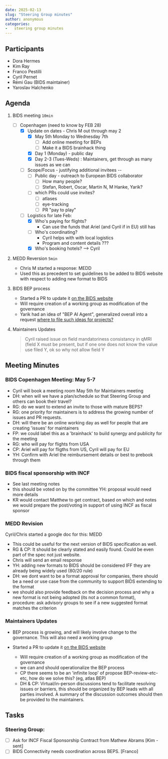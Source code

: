 ```yaml
---
date: 2025-02-13
slug: "Steering Group minutes"
author: anonymous
categories:
-   steering group minutes
---
```


## Participants

- Dora Hermes
- Kim Ray
- Franco Pestilli
- Cyril Pernet
- Rémi Gau (BIDS maintainer)
- Yaroslav Halchenko

## Agenda

1. BIDS meeting `10min`
    - [ ] Copenhagen (need to know by FEB 28)
        - [x] Update on dates - Chris M out through may 2
            - [x] May 5th Monday to Wednesday 7th
              - [ ] Add online meeting for BEPs
              - [ ] Make it a BIDS brainhack thing
            - [x] Day 1 (Monday) - public day
            - [x] Day 2-3 (Tues-Weds) : Maintainers, get through as many issues as we can
        - [ ] Scope/Focus - justifying additional invitees --
            - [ ] Public day - outreach to European BIDS collaborator
                - [ ] How many people?
                - [ ] Stefan, Robert, Oscar, Martin N, M Hanke, Yarik?
            - [ ] which PRs could use invites?
                - [ ] atlases
                - [ ] eye-tracking
                - [ ] PR "pay to play"
        - [ ] Logistics for late Feb:
            - [x] Who's paying for flights?
              - Can use the funds that Ariel (and Cyril if in EU) still has
            - [ ] Who's coordinating?
              - Cyril helps with with local logistics
              - Program and content details ???
            - [x] Who's booking hotels? --> Cyril

2. MEDD Reversion `5min`
    - Chris M started a response: MEDD
    - Used this as precedent to set guidelines to be added to BIDS website with respect to adding new format to BIDS

3. BIDS BEP process
    - Started a PR to update it [on the BIDS website](https://github.com/bids-standard/bids-website/pull/615)
    - Will require creation of a working group as modification of the governance
    - Yarik had an idea of "BEP AI Agent", generalized overall into a request [where to file such ideas for projects?](https://github.com/bids-standard/bids-website/issues/620)

4. Maintainers Updates
    > Cyril raised issue on field mandatoriness consistancy in qMRI (field X must be present, but if one one does not know the value use filed Y, ok so why not allow field Y

## Meeting Minutes

### BIDS Copenhagen Meeting: May 5-7

- Cyril will book a meeting room May 5th for Maintainers meeting
- DH:  when will we have a plan/schedule so that Steering Group and others can book their travel?
- RG: do we want to extend an invite to those with mature BEPS?
- RG: one priority for maintainers is to address the growing number of issues and PR requests.
- DH: will there be an online working day as well for people that are creating 'issues' for maintainers
- FP: we could label this as a 'brainhack' to build synergy and publicity for the meeting
- RG: who will pay for flights from USA
- CP: Ariel will pay for fligths from US, Cyril will pay for EU
- YH: Confirm with Ariel the reimbursement details or best to prebook through them

### BIDS fiscal sponsorship with INCF

- See last meeting notes
- this should be voted on by the committee
    YH: proposal would need more details
- KR would contact Matthew to get contract, based on which and notes we would prepare the post/voting in support of using INCF as fiscal sponsor

### MEDD Revision

Cyril/Chris started a google doc for this: MEDD

- This could be useful for the next version of BIDS specification as well.
- RG & CP: It should be clearly stated and easily found.
  Could be even part of the spec not just website.
- Chris will send an email response
- YH: adding new formats to BIDS should be considered IFF they are already being widely used (80/20 rule)
- DH: we dont want to be a format approval for companies, there should be a need or use case from the community to support BIDS extending to the format
- we should also provide feedback on the decision process and why a new format is not being adopted (its not a common format),
- procedure: ask advisory groups to see if a new suggested format matches the criterion

### Maintainers Updates

- BEP process is growing, and will likely involve change to the governance.  This will also need a working group

- Started a PR to update it [on the BIDS website](https://github.com/bids-standard/bids-website/pull/615)
    - Will require creation of a working group as modification of the governance
    - we can and should operationalize the BEP process
    - CP there seems to be an 'infinite loop' of propose BEP-review-etc-etc, how do we solve this? (eg, atlas BEP)
    - DH & CP: Virtual/in-person discussions tend to facilitate resolving issues or barriers, this should be organized by BEP leads with all parties involved. A summary of the discussion outcomes should then be provided to the maintainers.

## Tasks

### Steering Group:

- [ ] Ask for INCF Fiscal Sponsorship Contract from Mathew Abrams [Kim - sent]
- [ ] BIDS Connectivity needs coordination across BEPS. [Franco]
